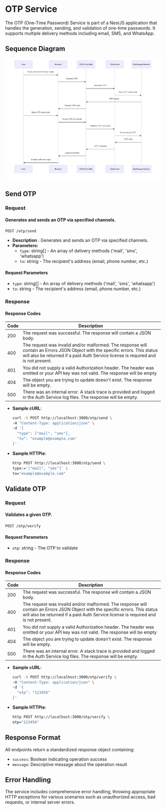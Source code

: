 # OTP Service

The OTP (One-Time Password) Service is part of a NestJS application that handles the generation, sending, and validation of one-time passwords. It supports multiple delivery methods including email, SMS, and WhatsApp.

## Sequence Diagram

![Groups Sequence Diagram](../assets/sequence-diagrams/otp.jpeg)

## Send OTP 
### Request
#### Generates and sends an OTP via specified channels.
`POST /otp/send`
- **Description** : Generates and sends an OTP via specified channels.
- **Parameters:**
    - `type`: string[] - An array of delivery methods ('mail', 'sms', 'whatsapp')
    - `to`: string - The recipient's address (email, phone number, etc.)
#### Request Parameters
- `type`: string[] - An array of delivery methods ('mail', 'sms', 'whatsapp')
- `to`: string - The recipient's address (email, phone number, etc.)

### Response

#### Response Codes

| Code | Description |
|------|-------------|
| 200  | The request was successful. The response will contain a JSON body. |
| 400  | The request was invalid and/or malformed. The response will contain an Errors JSON Object with the specific errors. This status will also be returned if a paid Auth Service license is required and is not present. |
| 401  | You did not supply a valid Authorization header. The header was omitted or your API key was not valid. The response will be empty
| 404  | The object you are trying to update doesn't exist. The response will be empty. |
| 500  | There was an internal error. A stack trace is provided and logged in the Auth Service log files. The response will be empty. |
  

- **Sample cURL**:
  ```sh
  curl -X POST http://localhost:3000/otp/send \
  -H "Content-Type: application/json" \
  -d '{
    "type": ["mail", "sms"],
    "to": "example@example.com"
  }'

- **Sample HTTPie**:
  ```sh
  http POST http://localhost:3000/otp/send \
  type:='["mail", "sms"]' \
  to="example@example.com"

## Validate OTP
### Request 
#### Validates a given OTP.
`POST /otp/verify`

#### Request Parameters
-   `otp`: string - The OTP to validate

### Response

#### Response Codes

| Code | Description |
|------|-------------|
| 200  | The request was successful. The response will contain a JSON body. |
| 400  | The request was invalid and/or malformed. The response will contain an Errors JSON Object with the specific errors. This status will also be returned if a paid Auth Service license is required and is not present. |
| 401  | You did not supply a valid Authorization header. The header was omitted or your API key was not valid. The response will be empty
| 404  | The object you are trying to update doesn't exist. The response will be empty. |
| 500  | There was an internal error. A stack trace is provided and logged in the Auth Service log files. The response will be empty. |
  

- **Sample cURL**:
  ```sh
  curl -X POST http://localhost:3000/otp/verify \
  -H "Content-Type: application/json" \
  -d '{
    "otp": "123456"
  }'

- **Sample HTTPie**:
  ```sh
  http POST http://localhost:3000/otp/verify \
  otp="123456"

## Response Format
All endpoints return a standardized response object containing:
- `success`: Boolean indicating operation success
- `message`: Descriptive message about the operation result

## Error Handling
The service includes comprehensive error handling, throwing appropriate HTTP exceptions for various scenarios such as unauthorized access, bad requests, or internal server errors.